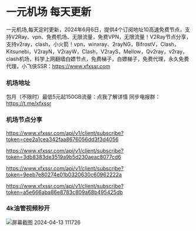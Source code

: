 # 一元机场 每天更新

一元机场,每天定时更新，2024年6月6日，提供4个订阅地址10高速免费节点，支持V2Ray、vpn、免费机场、无限流量，免费VPN，无限流量！V2Ray节点分享，支持v2ray，clash，小火箭！vpn，winxray、2rayNG，BifrostV，Clash，Kitsunebi，V2rayN，V2rayW，Clash，V2rayS，Mellow，Qv2ray，v2ray，clash机场，科学上网翻墙白嫖节点，免费梯子，白嫖梯子，免费代理，永久免费代理，小飞侠SSR：https://www.xfxssr.com
### 机场地址

包月（不限时）最低5元起150GB流量：点我了解详情
同步电报群：https://t.me/xfxssr

### 机场节点分享

https://www.xfxssr.com/api/v1/client/subscribe?token=cee2a1cea342faa8676056dd3f3d4056

https://www.xfxssr.com/api/v1/client/subscribe?token=3db8383de3519a9b5d230aeac8077cd6

https://www.xfxssr.com/api/v1/client/subscribe?token=9eeb7e80274e01b0320630c60962222a

https://www.xfxssr.com/api/v1/client/subscribe?token=a5e666aba86e8783c809a68b495425db




### 4k油管视频秒开

![屏幕截图 2024-04-13 111726](https://github.com/xfxssr/ssnode/assets/160599155/38ebd832-e0a3-40fc-a3be-008cf5103b34)


